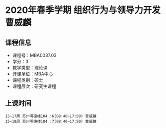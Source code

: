 # 2020年春季学期 组织行为与领导力开发 曹威麟






## 课程信息

- 课程号：MBA0037.03
- 学分：3
- 教学类型：理论课
- 开课单位：MBA中心
- 课程类别：硕士
- 课程层次：研究生课程

## 上课时间

```
15~17周 苏州明德楼104 :6(08:40~17:50) 曹威麟
15~18周 苏州明德楼104 :7(08:40~17:50) 曹威麟
```

